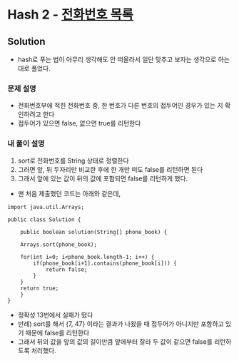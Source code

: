 # Hash 2 - [전화번호 목록](https://programmers.co.kr/learn/courses/30/lessons/42577)

## Solution
* hash로 푸는 법이 아무리 생각해도 안 떠올라서 일단 맞추고 보자는 생각으로 아는대로 풀었다.

### 문제 설명
* 전화번호부에 적힌 전화번호 중, 한 번호가 다른 번호의 접두어인 경우가 있는 지 확인하려고 한다
* 접두어가 있으면 false, 없으면 true를 리턴한다

### 내 풀이 설명
1. sort로 전화번호를 String 상태로 정렬한다
2. 그러면 앞, 뒤 두자리만 비교한 후에 한 개만 떠도 false를 리턴하면 된다
3. 그래서 앞에 있는 값이 뒤의 값에 포함되면 false를 리턴하게 했다.
    
* 맨 처음 제출했던 코드는 아래와 같은데, 
```
import java.util.Arrays;

public class Solution {

	public boolean solution(String[] phone_book) {

	Arrays.sort(phone_book);

	for(int i=0; i<phone_book.length-1; i++) {
		if(phone_book[i+1].contains(phone_book[i])) {
			return false;
		}
	}
	return true;
	}
}

```
* 정확성 13번에서 실패가 떴다
* 반례) sort를 해서 {7, 47} 이라는 결과가 나왔을 때 접두어가 아니지만 포함하고 있기 때문에 false를 리턴한다
* 그래서 뒤의 값을 앞의 값의 길이만큼 앞에부터 잘라 두 값이 같으면 false를 리턴하도록 처리했다.